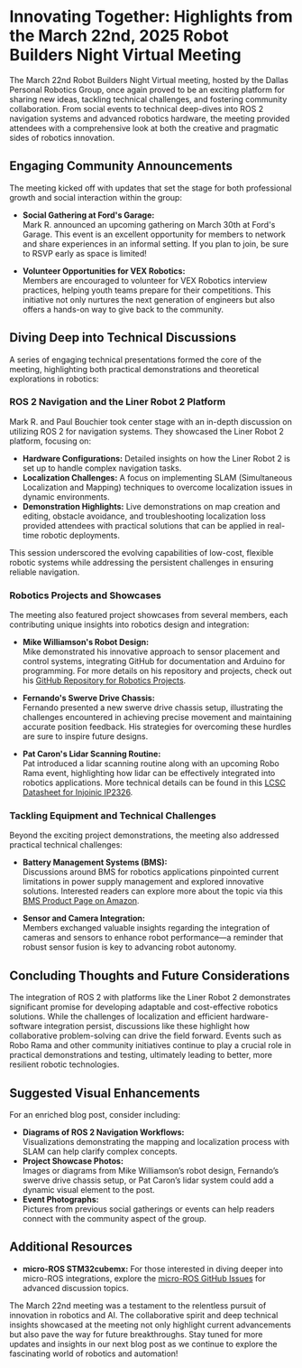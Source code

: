 # Innovating Together: Highlights from the March 22nd, 2025 Robot Builders Night Virtual Meeting

The March 22nd Robot Builders Night Virtual meeting, hosted by the Dallas Personal Robotics Group, once again proved to be an exciting platform for sharing new ideas, tackling technical challenges, and fostering community collaboration. From social events to technical deep-dives into ROS 2 navigation systems and advanced robotics hardware, the meeting provided attendees with a comprehensive look at both the creative and pragmatic sides of robotics innovation.

## Engaging Community Announcements

The meeting kicked off with updates that set the stage for both professional growth and social interaction within the group:

- **Social Gathering at Ford's Garage:**  
  Mark R. announced an upcoming gathering on March 30th at Ford's Garage. This event is an excellent opportunity for members to network and share experiences in an informal setting. If you plan to join, be sure to RSVP early as space is limited!

- **Volunteer Opportunities for VEX Robotics:**  
  Members are encouraged to volunteer for VEX Robotics interview practices, helping youth teams prepare for their competitions. This initiative not only nurtures the next generation of engineers but also offers a hands-on way to give back to the community.

## Diving Deep into Technical Discussions

A series of engaging technical presentations formed the core of the meeting, highlighting both practical demonstrations and theoretical explorations in robotics:

### ROS 2 Navigation and the Liner Robot 2 Platform

Mark R. and Paul Bouchier took center stage with an in-depth discussion on utilizing ROS 2 for navigation systems. They showcased the Liner Robot 2 platform, focusing on:

- **Hardware Configurations:** Detailed insights on how the Liner Robot 2 is set up to handle complex navigation tasks.
- **Localization Challenges:** A focus on implementing SLAM (Simultaneous Localization and Mapping) techniques to overcome localization issues in dynamic environments.
- **Demonstration Highlights:** Live demonstrations on map creation and editing, obstacle avoidance, and troubleshooting localization loss provided attendees with practical solutions that can be applied in real-time robotic deployments.

This session underscored the evolving capabilities of low-cost, flexible robotic systems while addressing the persistent challenges in ensuring reliable navigation.

### Robotics Projects and Showcases

The meeting also featured project showcases from several members, each contributing unique insights into robotics design and integration:

- **Mike Williamson's Robot Design:**  
  Mike demonstrated his innovative approach to sensor placement and control systems, integrating GitHub for documentation and Arduino for programming. For more details on his repository and projects, check out his [GitHub Repository for Robotics Projects](https://github.com/mikew123).

- **Fernando's Swerve Drive Chassis:**  
  Fernando presented a new swerve drive chassis setup, illustrating the challenges encountered in achieving precise movement and maintaining accurate position feedback. His strategies for overcoming these hurdles are sure to inspire future designs.

- **Pat Caron's Lidar Scanning Routine:**  
  Pat introduced a lidar scanning routine along with an upcoming Robo Rama event, highlighting how lidar can be effectively integrated into robotics applications. More technical details can be found in this [LCSC Datasheet for Injoinic IP2326](https://www.lcsc.com/datasheet/lcsc_datasheet_2304062030_INJOINIC-IP2326_C2832094.pdf).

### Tackling Equipment and Technical Challenges

Beyond the exciting project demonstrations, the meeting also addressed practical technical challenges:

- **Battery Management Systems (BMS):**  
  Discussions around BMS for robotics applications pinpointed current limitations in power supply management and explored innovative solutions. Interested readers can explore more about the topic via this [BMS Product Page on Amazon](https://www.amazon.com/dp/B0DSW75YXW?).

- **Sensor and Camera Integration:**  
  Members exchanged valuable insights regarding the integration of cameras and sensors to enhance robot performance—a reminder that robust sensor fusion is key to advancing robot autonomy.

## Concluding Thoughts and Future Considerations

The integration of ROS 2 with platforms like the Liner Robot 2 demonstrates significant promise for developing adaptable and cost-effective robotics solutions. While the challenges of localization and efficient hardware-software integration persist, discussions like these highlight how collaborative problem-solving can drive the field forward. Events such as Robo Rama and other community initiatives continue to play a crucial role in practical demonstrations and testing, ultimately leading to better, more resilient robotic technologies.

## Suggested Visual Enhancements

For an enriched blog post, consider including:
- **Diagrams of ROS 2 Navigation Workflows:**  
  Visualizations demonstrating the mapping and localization process with SLAM can help clarify complex concepts.
- **Project Showcase Photos:**  
  Images or diagrams from Mike Williamson’s robot design, Fernando’s swerve drive chassis setup, or Pat Caron’s lidar system could add a dynamic visual element to the post.
- **Event Photographs:**  
  Pictures from previous social gatherings or events can help readers connect with the community aspect of the group.

## Additional Resources

- **micro-ROS STM32cubemx:** For those interested in diving deeper into micro-ROS integrations, explore the [micro-ROS GitHub Issues](https://github.com/micro-ROS/micro_ros_stm32cubemx_utils/issues/131) for advanced discussion topics.

The March 22nd meeting was a testament to the relentless pursuit of innovation in robotics and AI. The collaborative spirit and deep technical insights showcased at the meeting not only highlight current advancements but also pave the way for future breakthroughs. Stay tuned for more updates and insights in our next blog post as we continue to explore the fascinating world of robotics and automation!